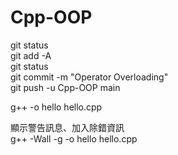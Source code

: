 # Cpp-OOP

git status  
git add -A  
git status  
git commit -m "Operator Overloading"  
git push -u Cpp-OOP main  

g++ -o hello hello.cpp

顯示警告訊息、加入除錯資訊  
g++ -Wall -g -o hello hello.cpp
